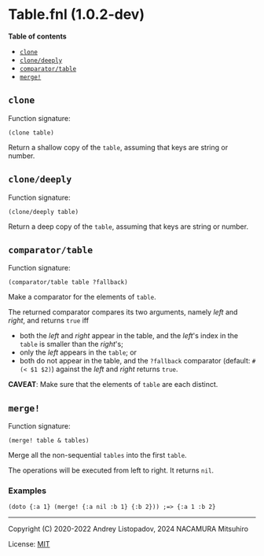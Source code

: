 # Table.fnl (1.0.2-dev)

**Table of contents**

- [`clone`](#clone)
- [`clone/deeply`](#clonedeeply)
- [`comparator/table`](#comparatortable)
- [`merge!`](#merge)

## `clone`
Function signature:

```
(clone table)
```

Return a shallow copy of the `table`, assuming that keys are string or number.

## `clone/deeply`
Function signature:

```
(clone/deeply table)
```

Return a deep copy of the `table`, assuming that keys are string or number.

## `comparator/table`
Function signature:

```
(comparator/table table ?fallback)
```

Make a comparator for the elements of `table`.

The returned comparator compares its two arguments, namely *left* and *right*,
and returns `true` iff

- both the *left* and *right* appear in the table, and the *left*'s index in
  the `table` is smaller than the *right*'s;
- only the *left* appears in the `table`; or
- both do not appear in the table, and the `?fallback` comparator (default:
  `#(< $1 $2)`) against the *left* and *right* returns `true`.

**CAVEAT**: Make sure that the elements of `table` are each distinct.


## `merge!`
Function signature:

```
(merge! table & tables)
```

Merge all the non-sequential `tables` into the first `table`.

The operations will be executed from left to right.
It returns `nil`.

### Examples

```fennel
(doto {:a 1} (merge! {:a nil :b 1} {:b 2})) ;=> {:a 1 :b 2}
```


---

Copyright (C) 2020-2022 Andrey Listopadov, 2024 NACAMURA Mitsuhiro

License: [MIT](https://git.sr.ht/~m15a/fnldoc/tree/main/item/LICENSE)


<!-- Generated with Fnldoc 1.0.2-dev
     https://sr.ht/~m15a/fnldoc/ -->

